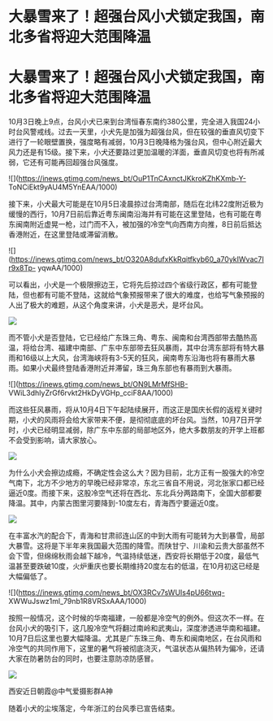 # 大暴雪来了！超强台风小犬锁定我国，南北多省将迎大范围降温

# 大暴雪来了！超强台风小犬锁定我国，南北多省将迎大范围降温

10月3日晚上9点，台风小犬已来到台湾恒春东南约380公里，完全进入我国24小时台风警戒线。过去一天里，小犬先是加强为超强台风，但在较强的垂直风切变下进行了一轮眼壁置换，强度略有减弱，10月3日晚降格为强台风，但中心附近最大风力还是有15级。接下来，小犬还要路过更加温暖的洋面，垂直风切变也将有所减弱，它还有可能再回超强台风强度。

![](https://inews.gtimg.com/news_bt/OuP1TnCAxnctJKkroKZhKXmb-Y-
ToNCiEkt9yAU4M5YnEAA/1000)

接下来，小犬最大可能是在10月5日凌晨掠过台湾南部，随后在北纬22度附近极为缓慢的西行，10月7日前后靠近粤东闽南沿海并有可能在这里登陆，也有可能在粤东闽南附近虚晃一枪，过门而不入，被加强的冷空气向西南方向推，8日前后抵达香港附近，在这里登陆或滞留消散。

![](https://inews.gtimg.com/news_bt/O320A8dufxKkRqitfkyb60_a70ykIWvac7Ir9x8Tp-
yqwAA/1000)

可以看出，小犬是一个极限擦边王，它将先后掠过四个省级行政区，都有可能登陆，但也都有可能不登陆，这就给气象预报带来了很大的难度，也给写气象预报的人出了极大的难题，从这个角度来讲，小犬是恶犬，是坏台风。

![](https://inews.gtimg.com/news_bt/O2t6cqGdHRHno1sS8-CmTHzdPuiGZG6sgzFPqcowUUApkAA/1000)

而不管小犬是否登陆，它已经给广东珠三角、粤东、闽南和台湾西部带去酷热高温，将给台湾、福建中南部、广东中东部带去狂风暴雨，其中台湾东部将有特大暴雨和16级以上大风，台湾海峡将有3-5天的狂风，闽南粤东沿海也将有暴雨大暴雨。如果小犬最终登陆香港附近并滞留，珠三角东部也有暴雨到大暴雨。

![](https://inews.gtimg.com/news_bt/ON9LMrMfSHB-
VWiL3dhIyZrGf6rvkt2HkDyVGHp_cciF8AA/1000)

而这些狂风暴雨，将从10月4日下午起陆续展开，而这正是国庆长假的返程关键时期，小犬的风雨将会给大家带来不便，是彻彻底底的坏台风。当然，10月7日开学时，小犬已经明显减弱，除广东中东部的局部地区外，绝大多数朋友的开学上班都不会受到影响，请大家放心。

![](https://inews.gtimg.com/news_bt/OqKslhd9I4GJCG6cSe23gKb0bnRTRYl7IX1VNvCuhW8w4AA/1000)

为什么小犬会擦边成瘾，不确定性会这么大？因为目前，北方正有一股强大的冷空气南下，北方不少地方的早晚已经非常凉，东北三省自不用说，河北张家口都已经逼近0度。而接下来，这股冷空气还将在西北、东北兵分两路南下，全国大部都要降温。其中，内蒙古图里河要降到-10度左右，青海西宁要逼近0度。

![](https://inews.gtimg.com/news_bt/OTaunO_8bVT1GUD4T_wkGQXqwjYMIj1ZCYvqIFxnEMD1oAA/1000)

在丰富水汽的配合下，青海和甘肃祁连山区的中到大雨有可能转为大到暴雪，局部大暴雪。这将是下半年来我国最大范围的降雪。而陕甘宁、川渝和云贵大部虽然不会下雪，但绵绵秋雨会越下越冷，气温持续低迷，西安将长期低于20度，最低气温甚至要跌破10度，火炉重庆也要长期维持20度左右的低温，在10月初这已经是大幅偏低了。

![](https://inews.gtimg.com/news_bt/OX3RCv7sWUIs4pU66twq-
XWWuJswz1ml_79nb1R8VRSxAAA/1000)

按照一般情况，这个时候的华南福建，一般都是冷空气的例外。但这次不一样。在台风小犬的吸引下，这几股冷空气将翻过南岭和武夷山，深度渗透进华南和福建。10月7日后这里也要大幅降温。尤其是广东珠三角、粤东和闽南地区，在台风雨和冷空气的共同作用下，这里的暑气将被彻底浇灭，气温状态从偏热转为偏冷，还请大家在防暑防台的同时，也要注意防凉防感冒。

![](https://inews.gtimg.com/news_bt/OPZuxKKXtqddLT3-ZAnSUwPIHThU8OMokZ3F2087PrUvgAA/1000)

西安近日朝霞@中气爱摄影群A神

随着小犬的尘埃落定，今年浙江的台风季已宣告结束。

